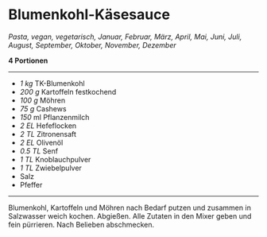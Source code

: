 # Blumenkohl-Käsesauce

*Pasta, vegan, vegetarisch, Januar, Februar, März, April, Mai, Juni, Juli, August, September, Oktober, November, Dezember*

**4 Portionen**

---

- *1 kg* TK-Blumenkohl
- *200 g* Kartoffeln festkochend
- *100 g* Möhren
- *75 g* Cashews
- *150* ml Pflanzenmilch
- *2 EL* Hefeflocken
- *2 TL* Zitronensaft
- *2 EL* Olivenöl
- *0.5 TL* Senf
- *1 TL* Knoblauchpulver
- *1 TL* Zwiebelpulver
- Salz
- Pfeffer

---

Blumenkohl, Kartoffeln und Möhren nach Bedarf putzen und zusammen in Salzwasser weich kochen. Abgießen.
Alle Zutaten in den Mixer geben und fein pürrieren. Nach Belieben abschmecken.

